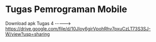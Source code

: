 # Tugas Pemrograman Mobile

Download apk Tugas 4 -----> https://drive.google.com/file/d/10JIoy6girVpohRhv7pxuCzLT73S3SJ-W/view?usp=sharing

